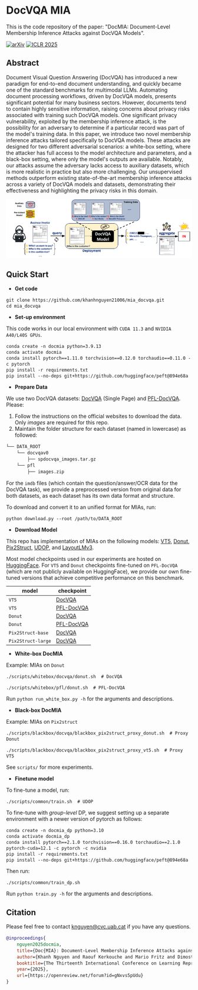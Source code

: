 # DocVQA MIA

This is the code repository of the paper: "DocMIA: Document-Level Membership Inference Attacks against DocVQA Models".

[![arXiv](https://img.shields.io/badge/arXiv-2502.03692-b31b1b.svg?style=plastic)](http://arxiv.org/abs/2502.03692)
[![ICLR 2025](https://img.shields.io/badge/ICLR-2025-blue.svg?style=plastic)](https://openreview.net/forum?id=gNxvs5pUdu)

## Abstract
Document Visual Question Answering (DocVQA) has introduced a new paradigm for end-to-end document understanding, and quickly became one of the standard benchmarks for multimodal LLMs. Automating document processing workflows, driven by DocVQA models, presents significant potential for many business sectors. However, documents tend to contain highly sensitive information, raising concerns about privacy risks associated with training such DocVQA models. One significant privacy vulnerability, exploited by the membership inference attack, is the possibility for an adversary to determine if a particular record was part of the model's training data. In this paper, we introduce two novel membership inference attacks tailored specifically to DocVQA models. These attacks are designed for two different adversarial scenarios: a white-box setting, where the attacker has full access to the model architecture and parameters, and a black-box setting, where only the model's outputs are available. Notably, our attacks assume the adversary lacks access to auxiliary datasets, which is more realistic in practice but also more challenging. Our unsupervised methods outperform existing state-of-the-art membership inference attacks across a variety of DocVQA models and datasets, demonstrating their effectiveness and highlighting the privacy risks in this domain.
<p align="center">
    <img src="assets/DocMIA_thumbnail.png" width="700"/>
</p>

## Quick Start
- **Get code**
```shell 
git clone https://github.com/khanhnguyen21006/mia_docvqa.git
cd mia_docvqa
```

- **Set-up environment**

This code works in our local environment with `CUDA 11.3` and `NVIDIA A40/L40S GPUs`.
```shell
conda create -n docmia python=3.9.13
conda activate docmia
conda install pytorch==1.11.0 torchvision==0.12.0 torchaudio==0.11.0 -c pytorch
pip install -r requirements.txt
pip install --no-deps git+https://github.com/huggingface/peft@894e68a
```

- **Prepare Data**

We use two DocVQA datasets: [DocVQA](https://rrc.cvc.uab.es/?ch=17) (Single Page) and [PFL-DocVQA](https://benchmarks.elsa-ai.eu/?ch=2). Please:

1. Follow the instructions on the official websites to download the data. Only *images* are required for this repo.
2. Maintain the folder structure for each dataset (named in lowercase) as followed:
```bash
└── DATA_ROOT
    └── docvqav0
        ├── spdocvqa_images.tar.gz
    └── pfl
        ├── images.zip
```

For the `imdb` files (which contain the question/answer/OCR data for the DocVQA task), we provide a preprocessed version from original data for both datasets, as each dataset has its own data format and structure. 

To download and convert it to an unified format for MIAs, run:
```shell
python download.py --root /path/to/DATA_ROOT
```

- **Download Model**

This repo has implementation of MIAs on the following models: [VT5](https://arxiv.org/abs/2312.10108), [Donut](https://arxiv.org/abs/2111.15664), [Pix2Struct](https://arxiv.org/abs/2210.03347), [UDOP](https://arxiv.org/abs/2212.02623), and [LayoutLMv3](https://arxiv.org/abs/2204.08387).

Most model checkpoints used in our experiments are hosted on [HuggingFace](https://huggingface.co/). For `VT5` and `Donut` checkpoints fine-tuned on `PFL-DocVQA` (which are not publicly available on HuggingFace), we provide our own fine-tuned versions that achieve competitive performance on this benchmark.

| model | checkpoint |
|------|------|
| `VT5` | [DocVQA](https://huggingface.co/rubentito/vt5-base-spdocvqa) |
| `VT5` | [PFL-DocVQA](https://drive.google.com/drive/folders/1C70wbJJDt9KLkAHKrXzrtbXfU3FUDvk5?usp=sharing) |
| `Donut` | [DocVQA](https://huggingface.co/naver-clova-ix/donut-base-finetuned-docvqa) |
| `Donut` | [PFL-DocVQA](https://drive.google.com/drive/folders/1qDrWnxWigAvMWY5pWX0umFZcoi5lLTMo?usp=sharing) |
| `Pix2Struct-base` | [DocVQA](https://huggingface.co/google/pix2struct-docvqa-base) |
| `Pix2Struct-large` | [DocVQA](https://huggingface.co/google/pix2struct-docvqa-large) |

- **White-box DocMIA**

Example: MIAs on `Donut`
```shell
./scripts/whitebox/docvqa/donut.sh  # DocVQA
```
```shell
./scripts/whitebox/pfl/donut.sh  # PFL-DocVQA
```
Run `python run_white_box.py -h` for the arguments and descriptions.

- **Black-box DocMIA**

Example: MIAs on `Pix2struct`
```shell
./scripts/blackbox/docvqa/blackbox_pix2struct_proxy_donut.sh  # Proxy Donut
```
```shell
./scripts/blackbox/docvqa/blackbox_pix2struct_proxy_vt5.sh  # Proxy VT5
```
See `scripts/` for more experiments. 

- **Finetune model**

To fine-tune a model, run:
```shell
./scripts/common/train.sh  # UDOP
```

To fine-tune with *group-level* DP, we suggest setting up a separate environment with a newer version of pytorch as follows:
```shell
conda create -n docmia_dp python=3.10
conda activate docmia_dp
conda install pytorch==2.1.0 torchvision==0.16.0 torchaudio==2.1.0 pytorch-cuda=12.1 -c pytorch -c nvidia
pip install -r requirements.txt
pip install --no-deps git+https://github.com/huggingface/peft@894e68a
```
Then run:
```shell
./scripts/common/train_dp.sh
```

Run `python train.py -h` for the arguments and descriptions.

## Citation
Please feel free to contact knguyen@cvc.uab.cat if you have any questions.
```bibtex
@inproceedings{
	nguyen2025docmia,
	title={Doc{MIA}: Document-Level Membership Inference Attacks against Doc{VQA} Models},
	author={Khanh Nguyen and Raouf Kerkouche and Mario Fritz and Dimosthenis Karatzas},
	booktitle={The Thirteenth International Conference on Learning Representations},
	year={2025},
	url={https://openreview.net/forum?id=gNxvs5pUdu}
}
```
